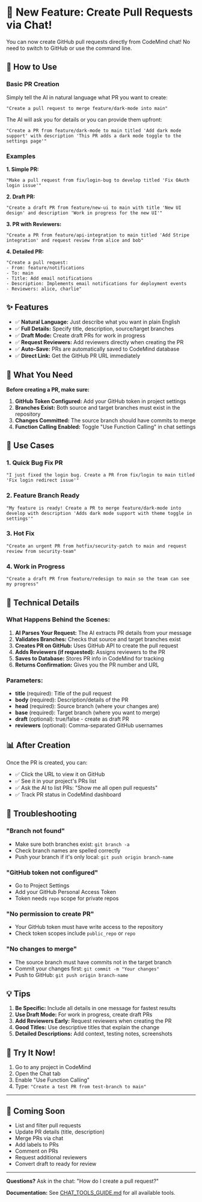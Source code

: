 # 🎉 New Feature: Create Pull Requests via Chat!

You can now create GitHub pull requests directly from CodeMind chat! No need to switch to GitHub or use the command line.

## 🚀 How to Use

### Basic PR Creation

Simply tell the AI in natural language what PR you want to create:

```
"Create a pull request to merge feature/dark-mode into main"
```

The AI will ask you for details or you can provide them upfront:

```
"Create a PR from feature/dark-mode to main titled 'Add dark mode support' with description 'This PR adds a dark mode toggle to the settings page'"
```

### Examples

**1. Simple PR:**
```
"Make a pull request from fix/login-bug to develop titled 'Fix OAuth login issue'"
```

**2. Draft PR:**
```
"Create a draft PR from feature/new-ui to main with title 'New UI design' and description 'Work in progress for the new UI'"
```

**3. PR with Reviewers:**
```
"Create a PR from feature/api-integration to main titled 'Add Stripe integration' and request review from alice and bob"
```

**4. Detailed PR:**
```
"Create a pull request:
- From: feature/notifications
- To: main
- Title: Add email notifications
- Description: Implements email notifications for deployment events
- Reviewers: alice, charlie"
```

## ✨ Features

- ✅ **Natural Language:** Just describe what you want in plain English
- ✅ **Full Details:** Specify title, description, source/target branches
- ✅ **Draft Mode:** Create draft PRs for work in progress
- ✅ **Request Reviewers:** Add reviewers directly when creating the PR
- ✅ **Auto-Save:** PRs are automatically saved to CodeMind database
- ✅ **Direct Link:** Get the GitHub PR URL immediately

## 📝 What You Need

**Before creating a PR, make sure:**

1. **GitHub Token Configured:** Add your GitHub token in project settings
2. **Branches Exist:** Both source and target branches must exist in the repository
3. **Changes Committed:** The source branch should have commits to merge
4. **Function Calling Enabled:** Toggle "Use Function Calling" in chat settings

## 🎯 Use Cases

### 1. Quick Bug Fix PR
```
"I just fixed the login bug. Create a PR from fix/login to main titled 'Fix login redirect issue'"
```

### 2. Feature Branch Ready
```
"My feature is ready! Create a PR to merge feature/dark-mode into develop with description 'Adds dark mode support with theme toggle in settings'"
```

### 3. Hot Fix
```
"Create an urgent PR from hotfix/security-patch to main and request review from security-team"
```

### 4. Work in Progress
```
"Create a draft PR from feature/redesign to main so the team can see my progress"
```

## 🔧 Technical Details

### What Happens Behind the Scenes:

1. **AI Parses Your Request:** The AI extracts PR details from your message
2. **Validates Branches:** Checks that source and target branches exist
3. **Creates PR on GitHub:** Uses GitHub API to create the pull request
4. **Adds Reviewers (if requested):** Assigns reviewers to the PR
5. **Saves to Database:** Stores PR info in CodeMind for tracking
6. **Returns Confirmation:** Gives you the PR number and URL

### Parameters:

- **title** (required): Title of the pull request
- **body** (required): Description/details of the PR
- **head** (required): Source branch (where your changes are)
- **base** (required): Target branch (where you want to merge)
- **draft** (optional): true/false - create as draft PR
- **reviewers** (optional): Comma-separated GitHub usernames

## 📊 After Creation

Once the PR is created, you can:

- ✅ Click the URL to view it on GitHub
- ✅ See it in your project's PRs list
- ✅ Ask the AI to list PRs: "Show me all open pull requests"
- ✅ Track PR status in CodeMind dashboard

## 🐛 Troubleshooting

### "Branch not found"
- Make sure both branches exist: `git branch -a`
- Check branch names are spelled correctly
- Push your branch if it's only local: `git push origin branch-name`

### "GitHub token not configured"
- Go to Project Settings
- Add your GitHub Personal Access Token
- Token needs `repo` scope for private repos

### "No permission to create PR"
- Your GitHub token must have write access to the repository
- Check token scopes include `public_repo` or `repo`

### "No changes to merge"
- The source branch must have commits not in the target branch
- Commit your changes first: `git commit -m "Your changes"`
- Push to GitHub: `git push origin branch-name`

## 💡 Tips

1. **Be Specific:** Include all details in one message for fastest results
2. **Use Draft Mode:** For work in progress, create draft PRs
3. **Add Reviewers Early:** Request reviewers when creating the PR
4. **Good Titles:** Use descriptive titles that explain the change
5. **Detailed Descriptions:** Add context, testing notes, screenshots

## 🎉 Try It Now!

1. Go to any project in CodeMind
2. Open the Chat tab
3. Enable "Use Function Calling"
4. Type: `"Create a test PR from test-branch to main"`

---

## 🚀 Coming Soon

- List and filter pull requests
- Update PR details (title, description)
- Merge PRs via chat
- Add labels to PRs
- Comment on PRs
- Request additional reviewers
- Convert draft to ready for review

---

**Questions?** Ask in the chat: "How do I create a pull request?"

**Documentation:** See [CHAT_TOOLS_GUIDE.md](./CHAT_TOOLS_GUIDE.md) for all available tools.
